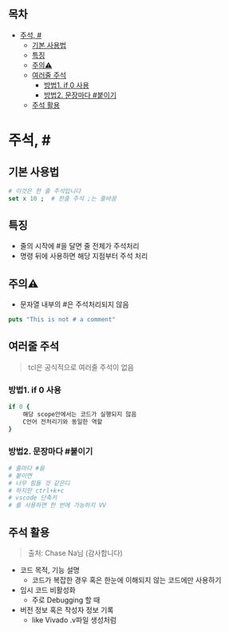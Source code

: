 ## 목차
- [주석, #](#주석-)
	- [기본 사용법](#기본-사용법)
	- [특징](#특징)
	- [주의⚠️](#주의️)
	- [여러줄 주석](#여러줄-주석)
		- [방법1. if 0 사용](#방법1-if-0-사용)
		- [방법2. 문장마다 #붙이기](#방법2-문장마다-붙이기)
	- [주석 활용](#주석-활용)

# 주석, \#

## 기본 사용법
```tcl
# 이것은 한 줄 주석입니다
set x 10 ;	# 한줄 주석 ;는 줄바꿈
```

## 특징
- 줄의 시작에 #을 달면 줄 전체가 주석처리
- 명령 뒤에 사용하면 해당 지점부터 주석 처리

## 주의⚠️
- 문자열 내부의 #은 주석처리되지 않음
```tcl
puts "This is not # a comment"
```

## 여러줄 주석
> tcl은 공식적으로 여러줄 주석이 없음

### 방법1. if 0 사용
```tcl
if 0 {
	해당 scope안에서는 코드가 실행되지 않음
	C언어 전처리기와 동일한 역할
}
```

### 방법2. 문장마다 #붙이기
```tcl
# 줄마다 #을
# 붙이면
# 너무 힘들 것 같은디
# 하지만 ctrl+k+c
# vscode 단축키
# 를 사용하면 한 번에 가능하지 VV
```

## 주석 활용
> 출처: Chase Na님 (감사합니다)
- 코드 목적, 기능 설명
  - 코드가 복잡한 경우 혹은 한눈에 이해되지 않는 코드에만 사용하기
- 임시 코드 비활성화
  - 주로 Debugging 할 때
- 버전 정보 혹은 작성자 정보 기록
  - like Vivado .v파일 생성처럼

